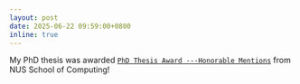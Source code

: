 ```yaml
---
layout: post
date: 2025-06-22 09:59:00+0800
inline: true
---
```


My PhD thesis was awarded [`PhD Thesis Award ---Honorable Mentions`](https://www.comp.nus.edu.sg/programmes/pg/awards/deans-research/) from NUS School of Computing!